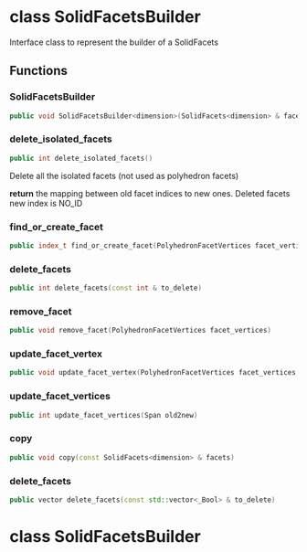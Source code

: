 # class SolidFacetsBuilder


 Interface class to represent the builder of a SolidFacets



## Functions

### SolidFacetsBuilder

```cpp
public void SolidFacetsBuilder<dimension>(SolidFacets<dimension> & facets)
```


### delete_isolated_facets

```cpp
public int delete_isolated_facets()
```


 Delete all the isolated facets (not used as polyhedron facets)

**return** the mapping between old facet indices to new ones. Deleted facets new index is NO_ID

### find_or_create_facet

```cpp
public index_t find_or_create_facet(PolyhedronFacetVertices facet_vertices)
```


### delete_facets

```cpp
public int delete_facets(const int & to_delete)
```

### remove_facet

```cpp
public void remove_facet(PolyhedronFacetVertices facet_vertices)
```


### update_facet_vertex

```cpp
public void update_facet_vertex(PolyhedronFacetVertices facet_vertices, index_t facet_vertex_id, index_t new_vertex_id)
```


### update_facet_vertices

```cpp
public int update_facet_vertices(Span old2new)
```


### copy

```cpp
public void copy(const SolidFacets<dimension> & facets)
```


### delete_facets

```cpp
public vector delete_facets(const std::vector<_Bool> & to_delete)
```




# class SolidFacetsBuilder


